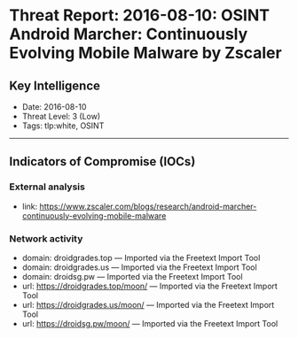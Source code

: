 # Threat Report: 2016-08-10: OSINT Android Marcher: Continuously Evolving Mobile Malware by Zscaler


## Key Intelligence
* Date: 2016-08-10
* Threat Level: 3 (Low)
* Tags: tlp:white, OSINT

---

## Indicators of Compromise (IOCs)
### External analysis
* link: https://www.zscaler.com/blogs/research/android-marcher-continuously-evolving-mobile-malware

### Network activity
* domain: droidgrades.top — Imported via the Freetext Import Tool
* domain: droidgrades.us — Imported via the Freetext Import Tool
* domain: droidsg.pw — Imported via the Freetext Import Tool
* url: https://droidgrades.top/moon/ — Imported via the Freetext Import Tool
* url: https://droidgrades.us/moon/ — Imported via the Freetext Import Tool
* url: https://droidsg.pw/moon/ — Imported via the Freetext Import Tool
